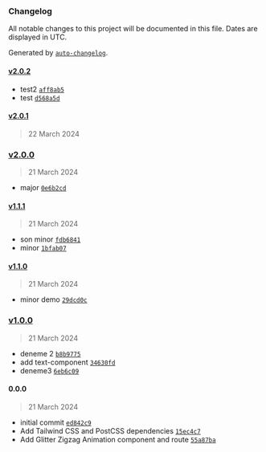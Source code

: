 ### Changelog

All notable changes to this project will be documented in this file. Dates are displayed in UTC.

Generated by [`auto-changelog`](https://github.com/CookPete/auto-changelog).

#### [v2.0.2](https://github.com/enessusan00/TailwindcssJFFun/compare/v2.0.1...v2.0.2)

- test2 [`aff8ab5`](https://github.com/enessusan00/TailwindcssJFFun/commit/aff8ab58b43e65ead62529d12528abdb3b3ed4cd)
- test [`d568a5d`](https://github.com/enessusan00/TailwindcssJFFun/commit/d568a5d27709cae2f0b9fcdad485bc766c46961a)

#### [v2.0.1](https://github.com/enessusan00/TailwindcssJFFun/compare/v2.0.0...v2.0.1)

> 22 March 2024

### [v2.0.0](https://github.com/enessusan00/TailwindcssJFFun/compare/v1.1.1...v2.0.0)

> 21 March 2024

- major [`0e6b2cd`](https://github.com/enessusan00/TailwindcssJFFun/commit/0e6b2cdf626eeb4010640349db60107adf31cf2e)

#### [v1.1.1](https://github.com/enessusan00/TailwindcssJFFun/compare/v1.1.0...v1.1.1)

> 21 March 2024

- son minor [`fdb6841`](https://github.com/enessusan00/TailwindcssJFFun/commit/fdb6841b1de65a04357827c631ac548089709a1f)
- minor [`1bfab07`](https://github.com/enessusan00/TailwindcssJFFun/commit/1bfab074e3e2d50fb6caf41976d5094f2c944c81)

#### [v1.1.0](https://github.com/enessusan00/TailwindcssJFFun/compare/v1.0.0...v1.1.0)

> 21 March 2024

- minor demo [`29dcd0c`](https://github.com/enessusan00/TailwindcssJFFun/commit/29dcd0cb8c82ce929aefca061380cc8541ba79d9)

### [v1.0.0](https://github.com/enessusan00/TailwindcssJFFun/compare/0.0.0...v1.0.0)

> 21 March 2024

- deneme 2 [`b8b9775`](https://github.com/enessusan00/TailwindcssJFFun/commit/b8b9775275e3e69f0991654ecf138ba850bfe0da)
- add text-component [`34630fd`](https://github.com/enessusan00/TailwindcssJFFun/commit/34630fd4cd236d55426599133537c003a60c42ac)
- deneme3 [`6eb6c09`](https://github.com/enessusan00/TailwindcssJFFun/commit/6eb6c09beff667367b7bfa30d3b93f7291eb8b67)

#### 0.0.0

> 21 March 2024

- initial commit [`ed842c9`](https://github.com/enessusan00/TailwindcssJFFun/commit/ed842c935e33fad94f490dcc2c4188a763f7bf68)
- Add Tailwind CSS and PostCSS dependencies [`15ec4c7`](https://github.com/enessusan00/TailwindcssJFFun/commit/15ec4c72bb8c18fd570889d5e2a617cd576b69ca)
- Add Glitter Zigzag Animation component and route [`55a87ba`](https://github.com/enessusan00/TailwindcssJFFun/commit/55a87ba886e460350dbef461483915c1ea42adf4)
